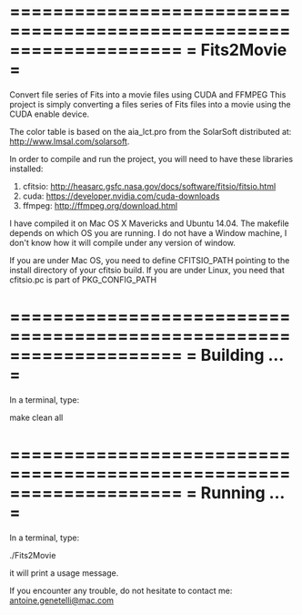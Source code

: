 ====================================================================
=							Fits2Movie							   =
====================================================================

Convert file series of Fits into a movie files using CUDA and FFMPEG
This project is simply converting a files series of Fits files into 
a movie using the CUDA enable device.

The color table is based on the aia_lct.pro from the SolarSoft 
distributed at: http://www.lmsal.com/solarsoft.

In order to compile and run the project, you will need to have these
libraries installed:

1. cfitsio: http://heasarc.gsfc.nasa.gov/docs/software/fitsio/fitsio.html
2. cuda: https://developer.nvidia.com/cuda-downloads
3. ffmpeg: http://ffmpeg.org/download.html

I have compiled it on Mac OS X Mavericks and Ubuntu 14.04. The makefile
depends on which OS you are running. I do not have a Window machine, 
I don't know how it will compile under any version of window.

If you are under Mac OS, you need to define CFITSIO_PATH pointing to 
the install directory of your cfitsio build.
If you are under Linux, you need that cfitsio.pc is part of PKG_CONFIG_PATH

====================================================================
=							Building ...						   =
====================================================================

In a terminal, type:

make clean all

====================================================================
=							Running ...							   =
====================================================================

In a terminal, type:

./Fits2Movie

it will print a usage message.


If you encounter any trouble, do not hesitate to contact me:
antoine.genetelli@mac.com
